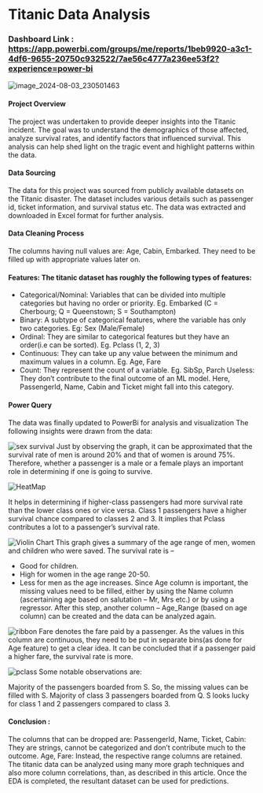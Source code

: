 # Titanic Data Analysis

### Dashboard Link : https://app.powerbi.com/groups/me/reports/1beb9920-a3c1-4df6-9655-20750c932522/7ae56c4777a236ee53f2?experience=power-bi

![image_2024-08-03_230501463](https://github.com/user-attachments/assets/eaffe1a1-d7db-4660-bda5-f00cc1d1ecfc)
#### Project Overview
The project was undertaken to provide deeper insights into the Titanic incident. The goal was to understand the demographics of those affected, analyze survival rates, and identify factors that influenced survival. This analysis can help shed light on the tragic event and highlight patterns within the data.

#### Data Sourcing
The data for this project was sourced from publicly available datasets on the Titanic disaster. The dataset includes various details such as passenger id, ticket information, and survival status etc. The data was extracted and downloaded in Excel format for further analysis.

#### Data Cleaning Process
The columns having null values are: Age, Cabin, Embarked. They need to be filled up with appropriate values later on.

#### Features: The titanic dataset has roughly the following types of features:

* Categorical/Nominal: Variables that can be divided into multiple categories but having no order or priority. 
Eg. Embarked (C = Cherbourg; Q = Queenstown; S = Southampton)
* Binary: A subtype of categorical features, where the variable has only two categories. 
Eg: Sex (Male/Female)
* Ordinal: They are similar to categorical features but they have an order(i.e can be sorted). 
Eg. Pclass (1, 2, 3)
* Continuous: They can take up any value between the minimum and maximum values in a column. 
Eg. Age, Fare
* Count: They represent the count of a variable. 
Eg. SibSp, Parch
Useless: They don’t contribute to the final outcome of an ML model. Here, PassengerId, Name, Cabin and Ticket might fall into this category.

#### Power Query
The data was finally updated to PowerBi for analysis and visualization The following insights were drawn from the data:

![sex survival](https://github.com/user-attachments/assets/ecb39ab9-ad7f-4c6e-9c7f-f3406f446a72)
Just by observing the graph, it can be approximated that the survival rate of men is around 20% and that of women is around 75%. Therefore, whether a passenger is a male or a female plays an important role in determining if one is going to survive.

![HeatMap](https://github.com/user-attachments/assets/0f009c80-e546-429d-9339-ccfdd75e31f6)

It helps in determining if higher-class passengers had more survival rate than the lower class ones or vice versa. Class 1 passengers have a higher survival chance compared to classes 2 and 3. It implies that Pclass contributes a lot to a passenger’s survival rate.

![Violin Chart](https://github.com/user-attachments/assets/7c9beb9e-890d-451b-8c7d-f0f80d37a087)
This graph gives a summary of the age range of men, women and children who were saved. The survival rate is –  

* Good for children.
* High for women in the age range 20-50.
* Less for men as the age increases.
Since Age column is important, the missing values need to be filled, either by using the Name column (ascertaining age based on salutation – Mr, Mrs etc.) or by using a regressor. 
After this step, another column – Age_Range (based on age column) can be created and the data can be analyzed again.

![ribbon](https://github.com/user-attachments/assets/8019fcf1-f0fc-429b-a911-ea82ec6d18ce)
Fare denotes the fare paid by a passenger. As the values in this column are continuous, they need to be put in separate bins(as done for Age feature) to get a clear idea. It can be concluded that if a passenger paid a higher fare, the survival rate is more.

![pclass](https://github.com/user-attachments/assets/739c36f6-baf5-42ae-9906-ac5c3d30064f)
Some notable observations are: 

Majority of the passengers boarded from S. So, the missing values can be filled with S.
Majority of class 3 passengers boarded from Q.
S looks lucky for class 1 and 2 passengers compared to class 3.

#### Conclusion :  

The columns that can be dropped are: 
PassengerId, Name, Ticket, Cabin: They are strings, cannot be categorized and don’t contribute much to the outcome. 
Age, Fare: Instead, the respective range columns are retained.
The titanic data can be analyzed using many more graph techniques and also more column correlations, than, as described in this article.
Once the EDA is completed, the resultant dataset can be used for predictions.
